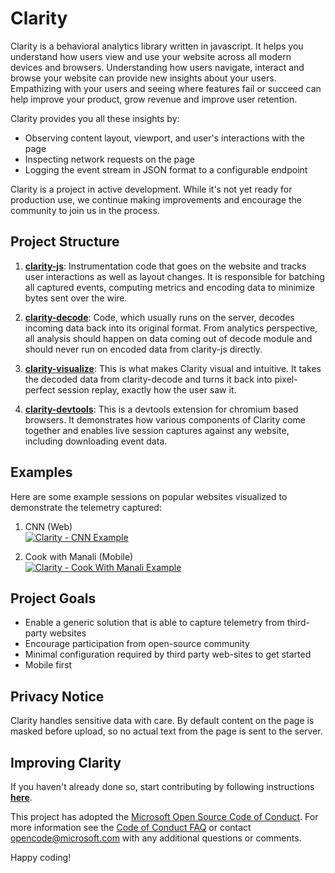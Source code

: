 # Clarity
Clarity is a behavioral analytics library written in javascript. It helps you understand how users view and use your website across all modern devices and browsers. Understanding how users navigate, interact and browse your website can provide new insights about your users. Empathizing with your users and seeing where features fail or succeed can help improve your product, grow revenue and improve user retention.

Clarity provides you all these insights by:
* Observing content layout, viewport, and user's interactions with the page
* Inspecting network requests on the page
* Logging the event stream in JSON format to a configurable endpoint

Clarity is a project in active development. While it's not yet ready for production use, we continue making improvements and encourage the community to join us in the process.

## Project Structure
1. **[clarity-js](https://github.com/microsoft/clarity/packages/clarity-js/)**: Instrumentation code that goes on the website and tracks user interactions as well as layout changes. It is responsible for batching all captured events, computing metrics and encoding data to minimize bytes sent over the wire.

2. **[clarity-decode](https://github.com/microsoft/clarity/packages/clarity-decode/)**: Code, which usually runs on the server, decodes incoming data back into its original format. From analytics perspective, all analysis should happen on data coming out of decode module and should never run on encoded data from clarity-js directly.

3. **[clarity-visualize](https://github.com/microsoft/clarity/packages/clarity-visualize/)**: This is what makes Clarity visual and intuitive. It takes the decoded data from clarity-decode and turns it back into pixel-perfect session replay, exactly how the user saw it.

4. **[clarity-devtools](https://github.com/microsoft/clarity/packages/clarity-devtools/)**: This is a devtools extension for chromium based browsers. It demonstrates how various components of Clarity come together and enables live session captures against any website, including downloading event data.

## Examples
Here are some example sessions on popular websites visualized to demonstrate the telemetry captured:
1. CNN (Web)
</br><a href="https://thumbs.gfycat.com/AggressiveLankyAbyssiniangroundhornbill-size_restricted.gif"><img src="https://thumbs.gfycat.com/AggressiveLankyAbyssiniangroundhornbill-size_restricted.gif" title="Clarity - CNN Example"/></a>

2. Cook with Manali (Mobile)
</br><a href="https://thumbs.gfycat.com/CoolDependableAdamsstaghornedbeetle-size_restricted.gif"><img src="https://thumbs.gfycat.com/CoolDependableAdamsstaghornedbeetle-size_restricted.gif" title="Clarity - Cook With Manali Example"/></a> 

## Project Goals
* Enable a generic solution that is able to capture telemetry from third-party websites
* Encourage participation from open-source community
* Minimal configuration required by third party web-sites to get started
* Mobile first

## Privacy Notice
Clarity handles sensitive data with care. By default content on the page is masked before upload, so no actual text from the page is sent to the server.

## Improving Clarity
If you haven't already done so, start contributing by following instructions **[here](https://github.com/microsoft/clarity/blob/master/CONTRIBUTING.md)**.

This project has adopted the [Microsoft Open Source Code of Conduct](https://opensource.microsoft.com/codeofconduct/). For more information see the [Code of Conduct FAQ](https://opensource.microsoft.com/codeofconduct/faq/) or contact [opencode@microsoft.com](mailto:opencode@microsoft.com) with any additional questions or comments.

Happy coding!
